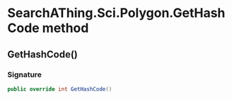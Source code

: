 # SearchAThing.Sci.Polygon.GetHashCode method
## GetHashCode()
### Signature
```csharp
public override int GetHashCode()
```
